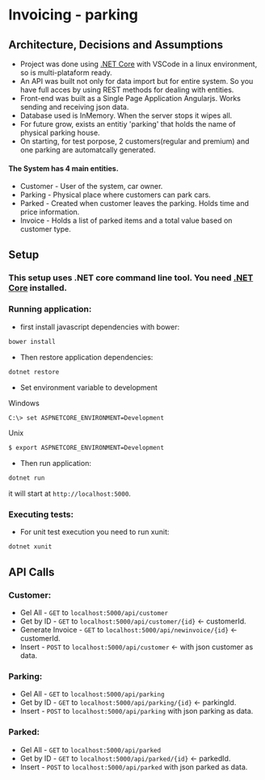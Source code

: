# Invoicing - parking

## Architecture, Decisions and Assumptions
- Project was done using [.NET Core](https://www.microsoft.com/net/download/core) with VSCode in a linux environment, so is multi-plataform ready.
- An API was built not only for data import but for entire system. So you have full acces by using REST methods for dealing with entities.
- Front-end was built as a Single Page Application Angularjs. Works sending and receiving json data.
- Database used is InMemory. When the server stops it wipes all.
- For future grow, exists an entitiy 'parking' that holds the name of physical parking house.
- On starting, for test porpose, 2 customers(regular and premium) and one parking are automatcally generated.

#### The System has 4 main entities.
- Customer - User of the system, car owner.
- Parking - Physical place where customers can park cars.
- Parked - Created when customer leaves the parking. Holds time and price information. 
- Invoice - Holds a list of parked items and a total value based on customer type.

## Setup
### This setup uses .NET core command line tool. You need [.NET Core](https://www.microsoft.com/net/download/core) installed.
### Running application:
- first install javascript dependencies with bower:  
```sh
bower install
```
- Then restore application dependencies:
```sh 
dotnet restore
```
- Set environment variable to development  

Windows
```sh
C:\> set ASPNETCORE_ENVIRONMENT=Development
```
Unix
```sh
$ export ASPNETCORE_ENVIRONMENT=Development
```

- Then run application:  
```sh 
dotnet run
```  
it will start at `http://localhost:5000`.

### Executing tests:
- For unit test execution you need to run xunit:
```sh 
dotnet xunit
```

## API Calls
### Customer:
* Gel All - `GET` to `localhost:5000/api/customer`
* Get by ID - `GET` to `localhost:5000/api/customer/{id}` <- customerId.
* Generate Invoice - `GET` to `localhost:5000/api/newinvoice/{id}` <- customerId.
* Insert - `POST` to `localhost:5000/api/customer` <- with json customer as data.

### Parking:
* Gel All - `GET` to `localhost:5000/api/parking`
* Get by ID - `GET` to `localhost:5000/api/parking/{id}` <- parkingId.
* Insert - `POST` to `localhost:5000/api/parking` with json parking as data.

### Parked:
* Gel All - `GET` to `localhost:5000/api/parked`
* Get by ID - `GET` to `localhost:5000/api/parked/{id}` <- parkedId.
* Insert - `POST` to `localhost:5000/api/parked` with json parked as data.

